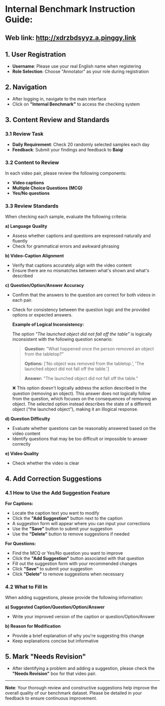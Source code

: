 # Internal Benchmark Instruction Guide:

## Web link: http://xdrzbdsyyz.a.pinggy.link

## 1. User Registration
- **Username**: Please use your real English name when registering
- **Role Selection**: Choose "Annotator" as your role during registration

## 2. Navigation
- After logging in, navigate to the main interface
- Click on **"Internal Benchmark"** to access the checking system

## 3. Content Review and Standards

### 3.1 Review Task
- **Daily Requirement**: Check 20 randomly selected samples each day
- **Feedback**: Submit your findings and feedback to **Baiqi**

### 3.2 Content to Review
In each video pair, please review the following components:
- **Video captions**
- **Multiple Choice Questions (MCQ)**
- **Yes/No questions**

### 3.3 Review Standards
When checking each sample, evaluate the following criteria:

**a) Language Quality**
- Assess whether captions and questions are expressed naturally and fluently
- Check for grammatical errors and awkward phrasing

**b) Video-Caption Alignment**
- Verify that captions accurately align with the video content
- Ensure there are no mismatches between what's shown and what's described

**c) Question/Option/Answer Accuracy**
- Confirm that the answers to the question are correct for both videos in each pair.
- Check for consistency between the question logic and the provided options or expected answers.

  **Example of Logical Inconsistency:**
  
  The option *"The launched object did not fall off the table"* is logically inconsistent with the following question scenario:

  > **Question:** "What happened once the person removed an object from the tabletop?"
  > 
  > **Options:** ['No object was removed from the tabletop.', 'The launched object did not fall off the table.']
  > 
  > **Answer:** "The launched object did not fall off the table."

  ❌ This option doesn't logically address the action described in the question (removing an object). This answer does not logically follow from the question, which focuses on the consequences of removing an object. The selected option instead describes the state of a different object (“the launched object”), making it an illogical response.

**d) Question Difficulty**
- Evaluate whether questions can be reasonably answered based on the video content
- Identify questions that may be too difficult or impossible to answer correctly

**e) Video Quality**
- Check whether the video is clear

## 4. Add Correction Suggestions

### 4.1 How to Use the Add Suggestion Feature

**For Captions:**
- Locate the caption text you want to modify
- Click the **"Add Suggestion"** button next to the caption
- A suggestion form will appear where you can input your corrections
- Use the **"Save"** button to submit your suggestion
- Use the **"Delete"** button to remove suggestions if needed

**For Questions:**
- Find the MCQ or Yes/No question you want to improve
- Click the **"Add Suggestion"** button associated with that question
- Fill out the suggestion form with your recommended changes
- Click **"Save"** to submit your suggestion
- Click **"Delete"** to remove suggestions when necessary

### 4.2 What to Fill In

When adding suggestions, please provide the following information:

**a) Suggested Caption/Question/Option/Answer**
- Write your improved version of the caption or question/Option/Answer

**b) Reason for Modification**
- Provide a brief explanation of why you're suggesting this change
- Keep explanations concise but informative

## 5. Mark "Needs Revision"
- After identifying a problem and adding a suggestion, please check the **"Needs Revision"** box for that video pair.

---

**Note**: Your thorough review and constructive suggestions help improve the overall quality of our benchmark dataset. Please be detailed in your feedback to ensure continuous improvement.
